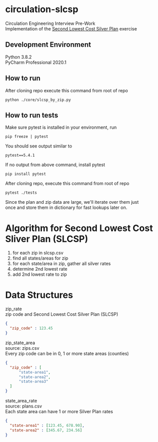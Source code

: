 # circulation-slcsp
Circulation Engineering Interview Pre-Work  
Implementation of the [Second Lowest Cost Silver Plan](https://homework.adhoc.team/slcsp/) exercise   

## Development Environment  
Python 3.8.2  
PyCharm Professional 2020.1 

## How to run  
After cloning repo execute this command from root of repo  
```shell script
python ./core/slcsp_by_zip.py
```  

## How to run tests  
Make sure pytest is installed in your environment, run  
```shell script
pip freeze | pytest
```  
You should see output similar to  
```shell script
pytest==5.4.1  
```
If no output from above command, install pytest  

```shell script
pip install pytest
```  
After cloning repo, execute this command from root of repo  

```shell script
pytest ./tests
```  

Since the plan and zip data are large, we'll iterate over them just  
once and store them in dictionary for fast lookups later on. 

# Algorithm for Second Lowest Cost Sliver Plan (SLCSP)

1. for each zip in slcsp.csv
2. find all states/areas for zip
3. for each state/area in zip, gather all silver rates
4. determine 2nd lowest rate
5. add 2nd lowest rate to zip

# Data Structures  
zip_rate  
zip code and Second Lowest Cost Silver Plan (SLCSP)  
```json
{
  "zip_code" : 123.45
}
```
zip_state_area  
source: zips.csv  
Every zip code can be in 0, 1 or more state areas (counties)  
```json
{
  "zip_code" : [
      "state-area1",
      "state-area2",
      "state-area3"
  ]
}
```  

state_area_rate  
source: plans.csv    
Each state area can have 1 or more Silver Plan rates
```json
{
  "state-area1" : [123.45, 678.90],
  "state-area2" : [345.67, 234.56]
}
```  


